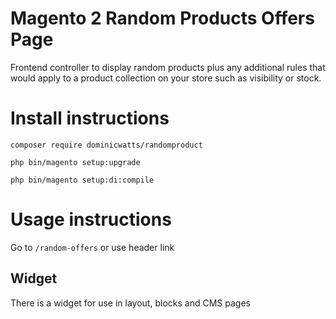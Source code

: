 # Magento 2 Random Products Offers Page #

Frontend controller to display random products plus any additional rules that would apply to a product collection on your store such as visibility or stock.

# Install instructions #

`composer require dominicwatts/randomproduct`

`php bin/magento setup:upgrade`

`php bin/magento setup:di:compile`

# Usage instructions #

Go to `/random-offers` or use header link

## Widget

There is a widget for use in layout, blocks and CMS pages